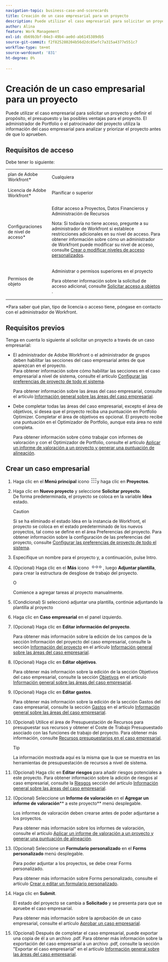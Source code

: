 ```yaml
---
navigation-topic: business-case-and-scorecards
title: Creación de un caso empresarial para un proyecto
description: Puede utilizar el caso empresarial para solicitar un proyecto y definir el propósito, el presupuesto y las posibles ventajas para el proyecto. El administrador de Portfolio o el patrocinador del proyecto utiliza la información del caso empresarial para analizar y priorizar el proyecto antes de que lo aprueben.
author: Alina
feature: Work Management
exl-id: db69b3bf-04e3-49b4-ae0d-ab6145389db5
source-git-commit: f2f825280204b56d2dc85efc7a315a4377e551c7
workflow-type: tm+mt
source-wordcount: '831'
ht-degree: 0%

---
```


# Creación de un caso empresarial para un proyecto

Puede utilizar el caso empresarial para solicitar un proyecto y definir el propósito, el presupuesto y las posibles ventajas para el proyecto. El administrador de Portfolio o el patrocinador del proyecto utiliza la información del caso empresarial para analizar y priorizar el proyecto antes de que lo aprueben.

## Requisitos de acceso

Debe tener lo siguiente:

<table style="table-layout:auto"> 
 <col> 
 <col> 
 <tbody> 
  <tr> 
   <td role="rowheader">plan de Adobe Workfront*</td> 
   <td> <p>Cualquiera </p> </td> 
  </tr> 
  <tr> 
   <td role="rowheader">Licencia de Adobe Workfront*</td> 
   <td> <p>Planificar o superior</p> </td> 
  </tr> 
  <tr> 
   <td role="rowheader">Configuraciones de nivel de acceso*</td> 
   <td> <p>Editar acceso a Proyectos, Datos Financieros y Administración de Recursos</p> <p>Nota: Si todavía no tiene acceso, pregunte a su administrador de Workfront si establece restricciones adicionales en su nivel de acceso. Para obtener información sobre cómo un administrador de Workfront puede modificar su nivel de acceso, consulte <a href="../../../administration-and-setup/add-users/configure-and-grant-access/create-modify-access-levels.md" class="MCXref xref">Crear o modificar niveles de acceso personalizados</a>.</p> </td> 
  </tr> 
  <tr> 
   <td role="rowheader">Permisos de objeto</td> 
   <td> <p>Administrar o permisos superiores en el proyecto</p> <p>Para obtener información sobre la solicitud de acceso adicional, consulte <a href="../../../workfront-basics/grant-and-request-access-to-objects/request-access.md" class="MCXref xref">Solicitar acceso a objetos </a>.</p> </td> 
  </tr> 
 </tbody> 
</table>

&#42;Para saber qué plan, tipo de licencia o acceso tiene, póngase en contacto con el administrador de Workfront.

## Requisitos previos

Tenga en cuenta lo siguiente al solicitar un proyecto a través de un caso empresarial:

* El administrador de Adobe Workfront o el administrador de grupos deben habilitar las secciones del caso empresarial antes de que aparezcan en el proyecto.\
   Para obtener información sobre cómo habilitar las secciones en el caso empresarial a nivel de sistema, consulte el artículo [Configurar las preferencias de proyecto de todo el sistema](../../../administration-and-setup/set-up-workfront/configure-system-defaults/set-project-preferences.md).

   Para obtener información sobre las áreas del caso empresarial, consulte el artículo [Información general sobre las áreas del caso empresarial](../../../manage-work/projects/define-a-business-case/areas-of-business-case.md).

* Debe completar todas las áreas del caso empresarial, excepto el área de objetivos, si desea que el proyecto reciba una puntuación en Portfolio Optimizer. Completar el área de objetivos es opcional. El proyecto recibe una puntuación en el Optimizador de Portfolio, aunque esta área no esté completa.

   Para obtener información sobre cómo trabajar con informes de valoración y con el Optimizador de Portfolio, consulte el artículo [Aplicar un informe de valoración a un proyecto y generar una puntuación de alineación](../../../manage-work/projects/define-a-business-case/apply-scorecard-to-project-to-generate-alignment-score.md).

## Crear un caso empresarial

1. Haga clic en el **Menú principal** icono ![](assets/main-menu-icon.png)y haga clic en **Proyectos**.
1. Haga clic en **Nuevo proyecto** y seleccione **Solicitar proyecto**.\
   De forma predeterminada, el proyecto se coloca en la variable **Idea** estado.

   >[!CAUTION]
   >
   >Si se ha eliminado el estado Idea en la instancia de Workfront, el proyecto se coloca en el estado predeterminado de los nuevos proyectos, tal como se define en el área Preferencias del proyecto. Para obtener información sobre la configuración de las preferencias del proyecto, consulte [Configurar las preferencias de proyecto de todo el sistema](../../../administration-and-setup/set-up-workfront/configure-system-defaults/set-project-preferences.md).

1. Especifique un nombre para el proyecto y, a continuación, pulse Intro.
1. (Opcional) Haga clic en el **Más** icono ![](assets/qs-more-icon-on-an-object.png), luego **Adjuntar plantilla**, para crear la estructura de desglose de trabajo del proyecto.

   O

   Comience a agregar tareas al proyecto manualmente.

1. (Condicional) Si seleccionó adjuntar una plantilla, continúe adjuntando la plantilla al proyecto
1. Haga clic en **Caso empresarial** en el panel izquierdo.
1. (Opcional) Haga clic en **Editar información del proyecto**. 

   Para obtener más información sobre la edición de los campos de la sección Información del proyecto del caso empresarial, consulte la sección [Información del proyecto](../../../manage-work/projects/define-a-business-case/areas-of-business-case.md#project-info) en el artículo [Información general sobre las áreas del caso empresarial](../../../manage-work/projects/define-a-business-case/areas-of-business-case.md).

1. (Opcional) Haga clic en **Editar objetivos**.

   Para obtener más información sobre la edición de la sección Objetivos del caso empresarial, consulte la sección [Objetivos](../../../manage-work/projects/define-a-business-case/areas-of-business-case.md#goals) en el artículo [Información general sobre las áreas del caso empresarial](../../../manage-work/projects/define-a-business-case/areas-of-business-case.md).

1. (Opcional) Haga clic en **Editar gastos**.

   Para obtener más información sobre la edición de la sección Gastos del caso empresarial, consulte la sección [Gastos](../../../manage-work/projects/define-a-business-case/areas-of-business-case.md#expenses) en el artículo [Información general sobre las áreas del caso empresarial](../../../manage-work/projects/define-a-business-case/areas-of-business-case.md).

1. (Opcional) Utilice el área de Presupuestación de Recursos para presupuestar sus recursos y obtener el Coste de Trabajo Presupuestado asociado con las funciones de trabajo del proyecto. Para obtener más información, consulte [Recursos presupuestarios en el caso empresarial](../../../manage-work/projects/define-a-business-case/budget-resources-in-business-case.md).

   >[!TIP]
   >
   >La información mostrada aquí es la misma que la que se muestra en las herramientas de presupuestación de recursos a nivel de sistema.

1. (Opcional) Haga clic en **Editar riesgos** para añadir riesgos potenciales a este proyecto. Para obtener información sobre la adición de riesgos al caso empresarial, consulte la [Riesgos](../../../manage-work/projects/define-a-business-case/areas-of-business-case.md#risks) sección del artículo [Información general sobre las áreas del caso empresarial](../../../manage-work/projects/define-a-business-case/areas-of-business-case.md).
1. (Opcional) Seleccione un **Informe de valoración** en el **Agregar un informe de valoración**** a este proyecto** menú desplegable.

   Los informes de valoración deben crearse antes de poder adjuntarse a los proyectos.

   Para obtener más información sobre los informes de valoración, consulte el artículo [Aplicar un informe de valoración a un proyecto y generar una puntuación de alineación](../../../manage-work/projects/define-a-business-case/apply-scorecard-to-project-to-generate-alignment-score.md).

1. (Opcional) Seleccione un **Formulario personalizado** en el **Forms personalizado** menú desplegable.

   Para poder adjuntar a los proyectos, se debe crear Forms personalizado.

   Para obtener más información sobre Forms personalizado, consulte el artículo [Crear o editar un formulario personalizado](../../../administration-and-setup/customize-workfront/create-manage-custom-forms/create-or-edit-a-custom-form.md).

1. Haga clic en **Submit**.

   El estado del proyecto se cambia a **Solicitado** y se presenta para que se apruebe el caso empresarial.

   Para obtener más información sobre la aprobación de un caso empresarial, consulte el artículo [Aprobar un caso empresarial](../../../manage-work/projects/define-a-business-case/approve-business-case.md).

1. (Opcional) Después de completar el caso empresarial, puede exportar una copia de él a un archivo .pdf. Para obtener más información sobre la exportación del caso empresarial a un archivo .pdf, consulte la sección &quot;Exportar el caso empresarial&quot; en el artículo [Información general sobre las áreas del caso empresarial](../../../manage-work/projects/define-a-business-case/areas-of-business-case.md).
